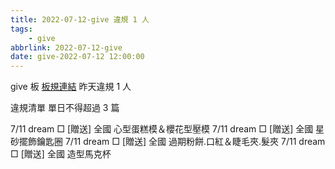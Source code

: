 ```yaml
---
title: 2022-07-12-give 違規 1 人
tags:
    - give
abbrlink: 2022-07-12-give
date: give-2022-07-12 12:00:00
---
```

give 板 [板規連結](https://www.ptt.cc/bbs/give/M.1612495900.A.C32.html)
昨天違規 1 人
<!-- more -->

違規清單
單日不得超過 3 篇

7/11 dream □ [贈送] 全國 心型蛋糕模＆櫻花型壓模
7/11 dream □ [贈送] 全國 星砂擺飾鑰匙圈
7/11 dream □ [贈送] 全國 過期粉餅.口紅＆睫毛夾.髮夾
7/11 dream □ [贈送] 全國 造型馬克杯